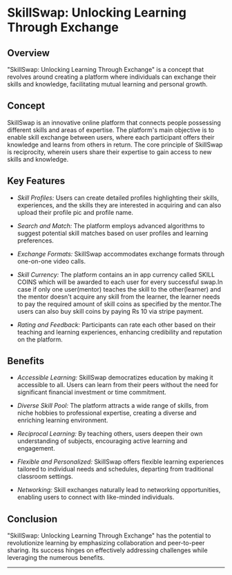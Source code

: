 # SkillSwap: Unlocking Learning Through Exchange

## Overview

"SkillSwap: Unlocking Learning Through Exchange" is a concept that revolves around creating a platform where individuals can exchange their skills and knowledge, facilitating mutual learning and personal growth.

## Concept

SkillSwap is an innovative online platform that connects people possessing different skills and areas of expertise. The platform's main objective is to enable skill exchange between users, where each participant offers their knowledge and learns from others in return. The core principle of SkillSwap is reciprocity, wherein users share their expertise to gain access to new skills and knowledge.

## Key Features

- *Skill Profiles:* Users can create detailed profiles highlighting their skills, experiences, and the skills they are interested in acquiring and can also upload their profile pic and profile name.

- *Search and Match:* The platform employs advanced algorithms to suggest potential skill matches based on user profiles and learning preferences.

- *Exchange Formats:* SkillSwap accommodates exchange formats through one-on-one video calls.

- *Skill Currency:* The platform contains an in app currency called SKILL COINS which will be awarded to each user for every successful swap.In case if only one user(mentor) teaches the skill to the other(learner) and the mentor doesn't acquire any skill from the learner, the learner needs to pay the required amount of skill coins as specified by the mentor.The users can also buy skill coins by paying Rs 10 via stripe payment.

- *Rating and Feedback:* Participants can rate each other based on their teaching and learning experiences, enhancing credibility and reputation on the platform.

## Benefits

- *Accessible Learning:* SkillSwap democratizes education by making it accessible to all. Users can learn from their peers without the need for significant financial investment or time commitment.

- *Diverse Skill Pool:* The platform attracts a wide range of skills, from niche hobbies to professional expertise, creating a diverse and enriching learning environment.

- *Reciprocal Learning:* By teaching others, users deepen their own understanding of subjects, encouraging active learning and engagement.

- *Flexible and Personalized:* SkillSwap offers flexible learning experiences tailored to individual needs and schedules, departing from traditional classroom settings.

- *Networking:* Skill exchanges naturally lead to networking opportunities, enabling users to connect with like-minded individuals.

## Conclusion

"SkillSwap: Unlocking Learning Through Exchange" has the potential to revolutionize learning by emphasizing collaboration and peer-to-peer sharing. Its success hinges on effectively addressing challenges while leveraging the numerous benefits.

---
